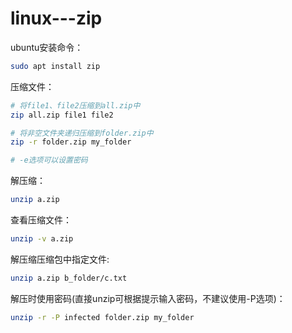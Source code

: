# linux---zip

ubuntu安装命令：  
```bash
sudo apt install zip
```  

压缩文件：  
```bash 
# 将file1、file2压缩到all.zip中
zip all.zip file1 file2

# 将非空文件夹递归压缩到folder.zip中
zip -r folder.zip my_folder

# -e选项可以设置密码
```

解压缩：  
```bash
unzip a.zip
```

查看压缩文件：  
```bash
unzip -v a.zip
```

解压缩压缩包中指定文件:  
```bash
unzip a.zip b_folder/c.txt
```

解压时使用密码(直接unzip可根据提示输入密码，不建议使用-P选项)：  
```bash
unzip -r -P infected folder.zip my_folder
```
